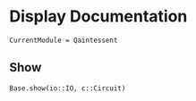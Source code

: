 # Display Documentation


```@meta
CurrentModule = Qaintessent
```

## Show

```@docs
Base.show(io::IO, c::Circuit)
```

